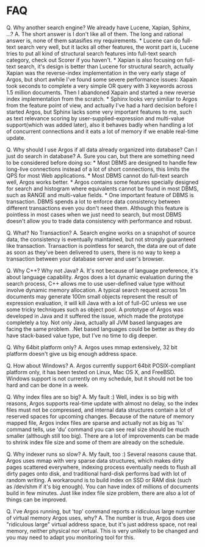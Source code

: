 FAQ
===

Q. Why another search engine? We already have Lucene, Xapian, Sphinx, <you name it>...?
A. The short answer is I don't like all of them.
    The long and rational answer is, none of them satasifies my requirements.
    * Lucene can do full-text search very well, but it lacks all other features, the worst part is, Lucene tries to put all kind of structural search features into full-text search category, check out Scorer if you haven't.
    * Xapian is also focusing on full-text search, it's design is better than Lucene for structural search, actually Xapian was the reverse-index implementation in the very early stage of Argos, but short awhile I've found some severe performance issues: Xapain took seconds to complete a very simple OR query with 3 keywords across 1.5 million documents. Then I abandoned Xapain and started a new reverse index implementation from the scratch.
    * Sphinx looks very similiar to Argos from the feature point of view, and actually I've had a hard decision before I started Argos, but Sphinx lacks some very important features to me, such as text relevance scoring by user-supplied-expression and multi-value support(which was added later), also it behaves badly when handling a lot of concurrent connections and it eats a lot of memory if we enable real-time update.

Q. Why should I use Argos if all data already organized into database? Can I just do search in database?
A. Sure you can, but there are something need to be considered before doing so:
    * Most DBMS are designed to handle few long-live connections instead of a lot of short connections, this limits the QPS for most Web applications.
    * Most DBMS cannot do full-text search well, Argos works better.
    * Argos contains some features specially designed for search and histogram where equivalents cannot be found in most DBMS, such as RANGE and multi-value fields.
    * One important feature of DBMS is transaction. DBMS spends a lot to enforce data consistency between different transactions even you don't need them. Although this feature is pointless in most cases when we just need to search, but most DBMS doesn't allow you to trade data consistency with performance and robust.

Q. What? No Transaction?
A. Search engine works on a snapshot of source data, the consistency is eventually maintained, but not strongly guaranteed like transaction.
    Transaction is pointless for search, the data are out of date as soon as they've been delivered to users, there is no way to keep a transaction between your database server and user's browser.

Q. Why C++? Why not Java?
A. It's not because of language preference, it's about language capability.
    Argos does a lot dynamic evaluation during the search process, C++ allows me to use user-defined value type without involve dynamic memory allocation. A typical search request across 1m documents may generate 100m small objects represent the result of expression evaluation, it will kill Java with a lot of full-GC unless we use some tricky techniques such as object pool. A prototype of Argos was developed in Java and it suffered the issue, which made the prototype completely a toy.
    Not only Java, actually all JVM based languages are facing the same problem. .Net based languages could be better as they do have stack-based value type, but I've no time to dig deeper.

Q. Why 64bit platform only?
A. Argos uses mmap extensively, 32 bit platform doesn't give us big enough address space.

Q. How about Windows?
A. Argos currently support 64bit POSIX-compliant platform only, it has been tested on Linux, Mac OS X, and FreeBSD. Windows support is not currently on my schedule, but it should not be too hard and can be done in a week.

Q. Why index files are so big?
A. My fault :) Well, index is so big with reasons, Argos supports real-time update with almost no delay, so the index files must not be compressed, and internal data structures contain a lot of reserved spaces for upcoming changes.
    Because of the nature of memory mapped file, Argos index files are sparse and actually not as big as 'ls' command tells, use 'du' command you can see real size should be much smaller (although still too big).
    There are a lot of improvements can be made to shrink index file size and some of them are already on the schedule.
    
Q. Why indexer runs so slow?
A. My fault, too :) Several reasons cause that. Argos uses mmap with very sparse data structures, which makes dirty pages scattered everywhere, indexing process eventually needs to flush all dirty pages onto disk, and traditional hard-disk performs bad with lot of random writing.
    A workaround is to build index on SSD or RAM disk (such as /dev/shm if it's big enough). You can have index of millions of documents build in few minutes.
    Just like index file size problem, there are also a lot of things can be improved.

Q. I've Argos running, but 'top' command reports a ridiculous large number of virtual memory Argos uses, why?
A. The number is true, Argos does use "ridiculous large" virtual address space, but it's just address space, not real memory, neither physical nor virtual.
    This is very unlikely to be changed and you may need to adapt you monitoring tool for this.
